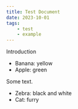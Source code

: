 ```yaml
---
title: Test Document
date: 2023-10-01
tags: 
	- test
	- example
---
```

Introduction

- Banana: yellow
- Apple: green

Some text.

- Zebra: black and white
- Cat: furry

